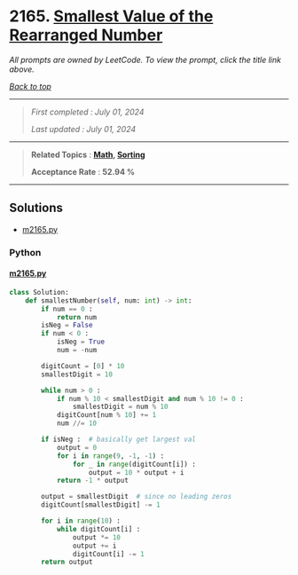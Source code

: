 # 2165. [Smallest Value of the Rearranged Number](<https://leetcode.com/problems/smallest-value-of-the-rearranged-number>)

*All prompts are owned by LeetCode. To view the prompt, click the title link above.*

*[Back to top](<../README.md>)*

------

> *First completed : July 01, 2024*
>
> *Last updated : July 01, 2024*

------

> **Related Topics** : **[Math](<by_topic/Math.md>), [Sorting](<by_topic/Sorting.md>)**
>
> **Acceptance Rate** : **52.94 %**

------

## Solutions

- [m2165.py](<../my-submissions/m2165.py>)
### Python
#### [m2165.py](<../my-submissions/m2165.py>)
```Python
class Solution:
    def smallestNumber(self, num: int) -> int:
        if num == 0 :
            return num
        isNeg = False
        if num < 0 :
            isNeg = True
            num = -num

        digitCount = [0] * 10
        smallestDigit = 10

        while num > 0 :
            if num % 10 < smallestDigit and num % 10 != 0 :
                smallestDigit = num % 10
            digitCount[num % 10] += 1
            num //= 10

        if isNeg :  # basically get largest val
            output = 0
            for i in range(9, -1, -1) :
                for _ in range(digitCount[i]) :
                    output = 10 * output + i 
            return -1 * output

        output = smallestDigit  # since no leading zeros
        digitCount[smallestDigit] -= 1

        for i in range(10) :
            while digitCount[i] :
                output *= 10
                output += i
                digitCount[i] -= 1
        return output
```

